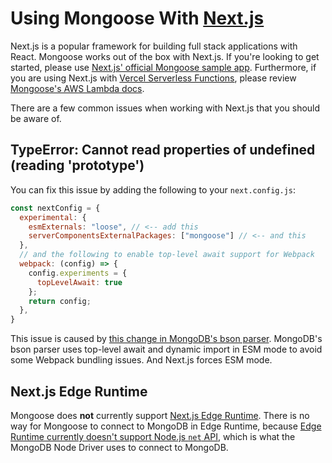 # Using Mongoose With [Next.js](https://nextjs.org/)

Next.js is a popular framework for building full stack applications with React.
Mongoose works out of the box with Next.js.
If you're looking to get started, please use [Next.js' official Mongoose sample app](https://github.com/vercel/next.js/tree/canary/examples/with-mongodb-mongoose).
Furthermore, if you are using Next.js with [Vercel Serverless Functions](https://vercel.com/docs/concepts/functions/serverless-functions), please review [Mongoose's AWS Lambda docs](https://mongoosejs.com/docs/lambda.html).

There are a few common issues when working with Next.js that you should be aware of.

## TypeError: Cannot read properties of undefined (reading 'prototype')

You can fix this issue by adding the following to your `next.config.js`:

```js
const nextConfig = {
  experimental: {
    esmExternals: "loose", // <-- add this
    serverComponentsExternalPackages: ["mongoose"] // <-- and this
  },
  // and the following to enable top-level await support for Webpack
  webpack: (config) => {
    config.experiments = {
      topLevelAwait: true
    };
    return config;
  },
}
```

This issue is caused by [this change in MongoDB's bson parser](https://github.com/mongodb/js-bson/pull/564/files).
MongoDB's bson parser uses top-level await and dynamic import in ESM mode to avoid some Webpack bundling issues.
And Next.js forces ESM mode.

## Next.js Edge Runtime

Mongoose does **not** currently support [Next.js Edge Runtime](https://nextjs.org/docs/app/building-your-application/rendering/edge-and-nodejs-runtimes#edge-runtime).
There is no way for Mongoose to connect to MongoDB in Edge Runtime, because [Edge Runtime currently doesn't support Node.js `net` API](https://edge-runtime.vercel.app/features/available-apis#unsupported-apis), which is what the MongoDB Node Driver uses to connect to MongoDB.
